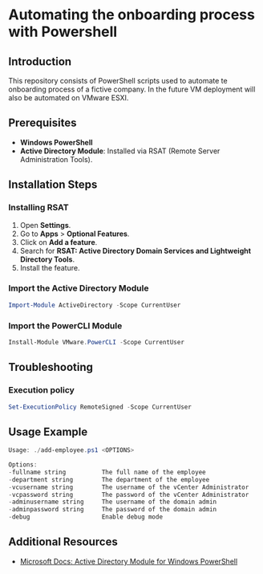 # Automating the onboarding process with Powershell

## Introduction
This repository consists of PowerShell scripts used to automate te onboarding process of a fictive company. In the future VM deployment will also be automated on VMware ESXI.

## Prerequisites
- **Windows PowerShell**
- **Active Directory Module**: Installed via RSAT (Remote Server Administration Tools).

## Installation Steps

### Installing RSAT
1. Open **Settings**.
2. Go to **Apps** > **Optional Features**.
3. Click on **Add a feature**.
4. Search for **RSAT: Active Directory Domain Services and Lightweight Directory Tools**.
5. Install the feature.

### Import the Active Directory Module
```powershell
Import-Module ActiveDirectory -Scope CurrentUser
```

### Import the PowerCLI Module
```powershell
Install-Module VMware.PowerCLI -Scope CurrentUser
```

## Troubleshooting

### Execution policy
```powershell
Set-ExecutionPolicy RemoteSigned -Scope CurrentUser
```

## Usage Example
```powershell
Usage: ./add-employee.ps1 <OPTIONS>

Options:
-fullname string          The full name of the employee
-department string        The department of the employee
-vcusername string        The username of the vCenter Administrator
-vcpassword string        The password of the vCenter Administrator
-adminusername string     The username of the domain admin
-adminpassword string     The password of the domain admin
-debug                    Enable debug mode
```

## Additional Resources
- [Microsoft Docs: Active Directory Module for Windows PowerShell](https://docs.microsoft.com/en-us/powershell/module/activedirectory/?view=windowsserver2022-ps)